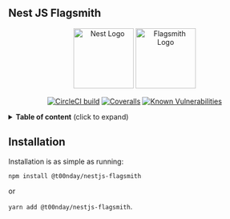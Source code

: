 ## Nest JS Flagsmith

<p align="center">
    <a href="http://nestjs.com/" target="blank"><img src="https://nestjs.com/img/logo-small.svg" width="120" alt="Nest Logo" /></a>
    <img src="https://docs.flagsmith.com/images/logo.png" width="120" alt="Flagsmith Logo" />
</p>

<p align='center'>
    <a href="https://circleci.com/gh/toondaey/nestjs-flagsmith" target="_blank" rel="noopener noreferrer"><img alt="CircleCI build" src="https://img.shields.io/circleci/build/gh/toondaey/nestjs-flagsmith/master"></a>
    <a href="https://coveralls.io/github/toondaey/nestjs-flagsmith" target="_blank" rel="noopener noreferrer"><img alt="Coveralls" src="https://img.shields.io/coveralls/github/toondaey/nestjs-flagsmith"></a>
    <a href="https://snyk.io/test/npm/@t00nday/nestjs-flagsmith/1.0.1"><img src="https://snyk.io/test/npm/@t00nday/nestjs-flagsmith/1.0.1/badge.svg" alt="Known Vulnerabilities" data-canonical-src="https://snyk.io/test/npm/@t00nday/nestjs-flagsmith/1.0.1" style="max-width:100%;"></a>
</p>

<details>
<summary><strong>Table of content</strong> (click to expand)</summary>

<!-- toc -->

- [Installation](#installation)
  <!-- tocstop -->
  </details>

## Installation

Installation is as simple as running:

`npm install @t00nday/nestjs-flagsmith`

or

`yarn add @t00nday/nestjs-flagsmith`.

